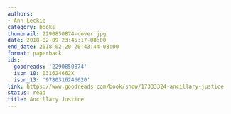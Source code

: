 ```yaml
---
authors:
- Ann Leckie
category: books
thumbnail: 2290850874-cover.jpg
date: 2018-02-09 23:45:17-08:00
end_date: 2018-02-20 20:43:44-08:00
format: paperback
ids:
  goodreads: '2290850874'
  isbn_10: 031624662X
  isbn_13: '9780316246620'
link: https://www.goodreads.com/book/show/17333324-ancillary-justice
status: read
title: Ancillary Justice
---
```

